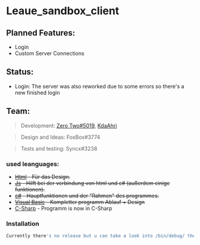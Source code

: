 
# Leaue_sandbox_client

## Planned Features:
  - Login
  - Custom Server Connections

## Status:
  - Login: The server was also reworked due to some errors so there's a new finished login
  


## Team:
> Development:
> [Zero Two#5019](https://discord.gg/yxh7wpR),
> [KdaAhri](https://twitter.com/kdaahri)

> Design and Ideas:
> FoxBox#3774

> Tests and testing:
> Syncx#3238

### used leanguages:

* ~~[Html](https://de.wikipedia.org/wiki/Hypertext_Markup_Language) - Für das Design.~~
* ~~[Js](https://de.wikipedia.org/wiki/JavaScript) - Hilft bei der verbindung von html und c# (außerdem einige funktionen).~~
* ~~[c#](https://de.wikipedia.org/wiki/C-Sharp) - Hauptfunktionen und der "Rahmen" des programmes.~~
* ~~[Visual Basic](https://de.wikipedia.org/wiki/Visual_Basic) - Kompletter programm Ablauf + Design~~
* [C-Sharp](https://de.wikipedia.org/wiki/C-Sharp) - Programm is now in C-Sharp
### Installation

```sh
Currently there's no release but u can take a look into /bin/debug/ there should be an .exe file
```

